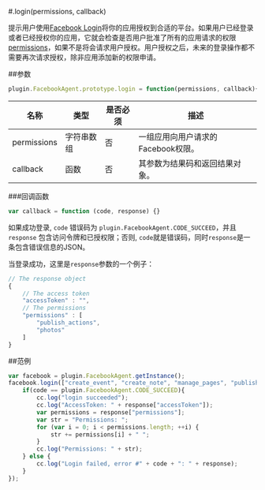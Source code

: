 #.login(permissions, callback)

提示用户使用[Facebook Login](http://developers.facebook.com/docs/facebook-login/)将你的应用授权到合适的平台。如果用户已经登录或者已经授权你的应用，它就会检查是否用户批准了所有的应用请求的权限[permissions](http://developers.facebook.com/docs/reference/login/#permissions)，如果不是将会请求用户授权。用户授权之后，未来的登录操作都不需要再次请求授权，除非应用添加新的权限申请。

##参数

```javascript
plugin.FacebookAgent.prototype.login = function(permissions, callback){}
```

|名称|类型|是否必须|描述|
|----|----|--------|-----------|
|permissions|字符串数组|否|一组应用向用户请求的Facebook权限。|
|callback|函数|否|其参数为结果码和返回结果对象。|

###回调函数

```javascript
var callback = function (code, response) {}
```

如果成功登录, `code` 错误码为 `plugin.FacebookAgent.CODE_SUCCEED`，并且 `response` 包含访问令牌和已授权限；否则, `code`就是错误码，同时`response`是一条包含错误信息的JSON。

当登录成功，这里是`response`参数的一个例子：

```javascript
// The response object 
{
    // The access token
    "accessToken" : "",
    // The permissions
    "permissions" : [
        "publish_actions",
        "photos"
    ]
}
```

##范例

```javascript
var facebook = plugin.FacebookAgent.getInstance();
facebook.login(["create_event", "create_note", "manage_pages", "publish_actions"], function(code, response){
    if(code == plugin.FacebookAgent.CODE_SUCCEED){
        cc.log("login succeeded");
        cc.log("AccessToken: " + response["accessToken"]);
        var permissions = response["permissions"];
        var str = "Permissions: ";
        for (var i = 0; i < permissions.length; ++i) {
            str += permissions[i] + " ";
        }
        cc.log("Permissions: " + str);
    } else {
        cc.log("Login failed, error #" + code + ": " + response);
    }
});
```
